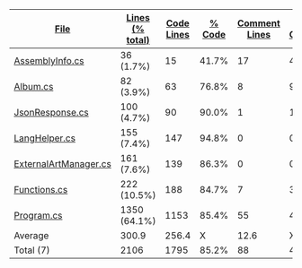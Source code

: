 
|[File](https://github.com/jojo2357/Music-Discord-Rich-Presence/tree/development/statistics%2Fc%23%2Fname_ascending.md%2F)|[Lines (% total)](https://github.com/jojo2357/Music-Discord-Rich-Presence/tree/development/statistics%2Fc%23%2Flines_descending.md%2F)|[Code Lines](https://github.com/jojo2357/Music-Discord-Rich-Presence/tree/development/statistics%2Fc%23%2Fcode_descending.md%2F)|[% Code](https://github.com/jojo2357/Music-Discord-Rich-Presence/tree/development/statistics%2Fc%23%2Fproportion_code_descending.md%2F)|[Comment Lines](https://github.com/jojo2357/Music-Discord-Rich-Presence/tree/development/statistics%2Fc%23%2Fcomments_descending.md%2F)|[% Comment](https://github.com/jojo2357/Music-Discord-Rich-Presence/tree/development/statistics%2Fc%23%2Fproportion_comments_descending.md%2F)|[Blank Lines](https://github.com/jojo2357/Music-Discord-Rich-Presence/tree/development/statistics%2Fc%23%2Fblanks_descending.md%2F)|[% Blank](https://github.com/jojo2357/Music-Discord-Rich-Presence/tree/development/statistics%2Fc%23%2Fproportion_blanks_descending.md%2F)|
| --- | --- | --- | --- | --- | --- | --- | --- |
|[AssemblyInfo.cs](https://github.com/jojo2357/Music-Discord-Rich-Presence/tree/development/MDRP%2FProperties%2FAssemblyInfo.cs)|36 (1.7%)|15|41.7%|17|47.2%|4|11.1%|
|[Album.cs](https://github.com/jojo2357/Music-Discord-Rich-Presence/tree/development/MDRP%2Futil%2FAlbum.cs)|82 (3.9%)|63|76.8%|8|9.8%|11|13.4%|
|[JsonResponse.cs](https://github.com/jojo2357/Music-Discord-Rich-Presence/tree/development/MDRP%2Futil%2FJsonResponse.cs)|100 (4.7%)|90|90.0%|1|1.0%|9|9.0%|
|[LangHelper.cs](https://github.com/jojo2357/Music-Discord-Rich-Presence/tree/development/MDRP%2Futil%2FLangHelper.cs)|155 (7.4%)|147|94.8%|0|0.0%|8|5.2%|
|[ExternalArtManager.cs](https://github.com/jojo2357/Music-Discord-Rich-Presence/tree/development/MDRP%2Futil%2FExternalAPI%2FExternalArtManager.cs)|161 (7.6%)|139|86.3%|0|0.0%|22|13.7%|
|[Functions.cs](https://github.com/jojo2357/Music-Discord-Rich-Presence/tree/development/MDRP%2Futil%2FFunctions.cs)|222 (10.5%)|188|84.7%|7|3.2%|27|12.2%|
|[Program.cs](https://github.com/jojo2357/Music-Discord-Rich-Presence/tree/development/MDRP%2FProgram.cs)|1350 (64.1%)|1153|85.4%|55|4.1%|142|10.5%|
|Average |300.9|256.4|X|12.6|X|31.9|X|
|Total (7)|2106|1795|85.2%|88| 4.2%|223|10.6%|